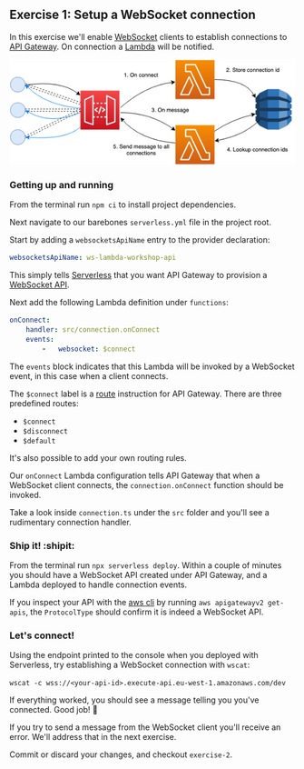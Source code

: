 ## Exercise 1: Setup a WebSocket connection

In this exercise we'll enable [WebSocket](https://en.wikipedia.org/wiki/WebSocket) clients to establish connections to [API Gateway](https://aws.amazon.com/api-gateway/). On connection a [Lambda](https://aws.amazon.com/lambda/) will be notified.

![Exercise diagram](exercise-diagram.png)

### Getting up and running

From the terminal run `npm ci` to install project dependencies.

Next navigate to our barebones `serverless.yml` file in the project root.

Start by adding a `websocketsApiName` entry to the provider declaration:

```yaml
websocketsApiName: ws-lambda-workshop-api
```

This simply tells [Serverless](https://www.serverless.com/) that you want API Gateway to provision a [WebSocket API](https://docs.aws.amazon.com/apigateway/latest/developerguide/apigateway-websocket-api.html).

Next add the following Lambda definition under `functions`:

```yaml
onConnect:
    handler: src/connection.onConnect
    events:
        -   websocket: $connect
```

The `events` block indicates that this Lambda will be invoked by a WebSocket event, in this case when a client connects.

The `$connect` label is a [route](https://docs.aws.amazon.com/apigateway/latest/developerguide/websocket-api-develop-routes.html) instruction for API Gateway. There are three predefined routes:
 * `$connect`
 * `$disconnect`
 * `$default`

It's also possible to add your own routing rules.

Our `onConnect` Lambda configuration tells API Gateway that when a WebSocket client connects, the `connection.onConnect` function should be invoked.

Take a look inside `connection.ts` under the `src` folder and you'll see a rudimentary connection handler.

### Ship it! :shipit:

From the terminal run `npx serverless deploy`. Within a couple of minutes you should have a WebSocket API created under API Gateway, and a Lambda deployed to handle connection events.

If you inspect your API with the [aws cli](https://aws.amazon.com/cli/) by running `aws apigatewayv2 get-apis`, the `ProtocolType` should confirm it is indeed a WebSocket API.

### Let's connect!

Using the endpoint printed to the console when you deployed with Serverless, try establishing a WebSocket connection with `wscat`:

```wscat -c wss://<your-api-id>.execute-api.eu-west-1.amazonaws.com/dev```

If everything worked, you should see a message telling you you've connected. Good job! :clap:

If you try to send a message from the WebSocket client you'll receive an error. We'll address that in the next exercise.

Commit or discard your changes, and checkout `exercise-2`.
